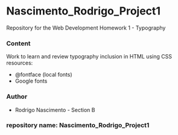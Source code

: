 # Nascimento_Rodrigo_Project1
Repository for the Web Development Homework 1 - Typography

### Content
Work to learn and review typography inclusion in HTML using CSS resources:
* @fontface (local fonts)
* Google fonts

### Author
* Rodrigo Nascimento - Section B

### repository name: Nascimento_Rodrigo_Project1
